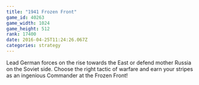 ```yaml
---
title: "1941 Frozen Front"
game_id: 40263
game_width: 1024
game_height: 512
rank: 17400
date: 2016-04-25T11:24:26.067Z
categories: strategy
---
```

Lead German forces on the rise towards the East or defend mother Russia on the Soviet side. Choose the right tactic of warfare and earn your stripes as an ingenious Commander at the Frozen Front!